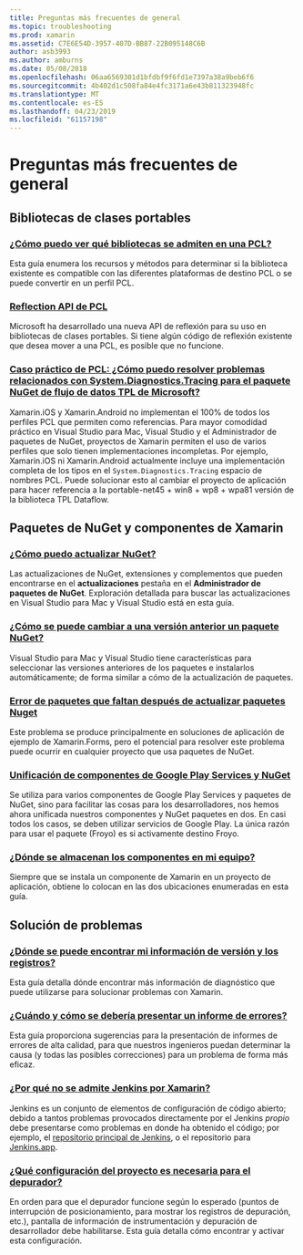 ```yaml
---
title: Preguntas más frecuentes de general
ms.topic: troubleshooting
ms.prod: xamarin
ms.assetid: C7E6E54D-3957-407D-BB87-22B095148C6B
author: asb3993
ms.author: amburns
ms.date: 05/08/2018
ms.openlocfilehash: 06aa6569301d1bfdbf9f6fd1e7397a38a9beb6f6
ms.sourcegitcommit: 4b402d1c508fa84e4fc3171a6e43b811323948fc
ms.translationtype: MT
ms.contentlocale: es-ES
ms.lasthandoff: 04/23/2019
ms.locfileid: "61157198"
---
```

# <a name="general-frequently-asked-questions"></a>Preguntas más frecuentes de general

## <a name="portable-class-libraries"></a>Bibliotecas de clases portables

### <a name="how-can-i-view-what-libraries-are-supported-in-a-pclpcl-support-librariesmd"></a>[¿Cómo puedo ver qué bibliotecas se admiten en una PCL?](pcl-support-libraries.md)
Esta guía enumera los recursos y métodos para determinar si la biblioteca existente es compatible con las diferentes plataformas de destino PCL o se puede convertir en un perfil PCL.

### <a name="pcl-reflection-apipcl-reflectionmd"></a>[Reflection API de PCL](pcl-reflection.md)
Microsoft ha desarrollado una nueva API de reflexión para su uso en bibliotecas de clases portables. Si tiene algún código de reflexión existente que desea mover a una PCL, es posible que no funcione.

### <a name="pcl-case-study-how-can-i-resolve-problems-related-to-systemdiagnosticstracing-for-the-microsoft-tpl-dataflow-nuget-packagepcl-case-studymd"></a>[Caso práctico de PCL: ¿Cómo puedo resolver problemas relacionados con System.Diagnostics.Tracing para el paquete NuGet de flujo de datos TPL de Microsoft?](pcl-case-study.md)
Xamarin.iOS y Xamarin.Android no implementan el 100% de todos los perfiles PCL que permiten como referencias. Para mayor comodidad práctico en Visual Studio para Mac, Visual Studio y el Administrador de paquetes de NuGet, proyectos de Xamarin permiten el uso de varios perfiles que solo tienen implementaciones incompletas. Por ejemplo, Xamarin.iOS ni Xamarin.Android actualmente incluye una implementación completa de los tipos en el `System.Diagnostics.Tracing` espacio de nombres PCL. Puede solucionar esto al cambiar el proyecto de aplicación para hacer referencia a la portable-net45 + win8 + wp8 + wpa81 versión de la biblioteca TPL Dataflow.

## <a name="nuget-packages--xamarin-components"></a>Paquetes de NuGet y componentes de Xamarin
### <a name="how-can-i-update-nugetnuget-updatemd"></a>[¿Cómo puedo actualizar NuGet?](nuget-update.md)
Las actualizaciones de NuGet, extensiones y complementos que pueden encontrarse en el **actualizaciones** pestaña en el **Administrador de paquetes de NuGet**. Exploración detallada para buscar las actualizaciones en Visual Studio para Mac y Visual Studio está en esta guía.

### <a name="how-do-i-downgrade-a-nuget-packagenuget-package-downgrademd"></a>[¿Cómo se puede cambiar a una versión anterior un paquete NuGet?](nuget-package-downgrade.md)
Visual Studio para Mac y Visual Studio tiene características para seleccionar las versiones anteriores de los paquetes e instalarlos automáticamente; de forma similar a cómo de la actualización de paquetes.

### <a name="missing-packages-error-after-updating-nuget-packagesnuget-packages-missingmd"></a>[Error de paquetes que faltan después de actualizar paquetes Nuget](nuget-packages-missing.md)
Este problema se produce principalmente en soluciones de aplicación de ejemplo de Xamarin.Forms, pero el potencial para resolver este problema puede ocurrir en cualquier proyecto que usa paquetes de NuGet.

### <a name="unifying-google-play-services-components-and-nugetgps-components-nugetmd"></a>[Unificación de componentes de Google Play Services y NuGet](gps-components-nuget.md)
Se utiliza para varios componentes de Google Play Services y paquetes de NuGet, sino para facilitar las cosas para los desarrolladores, nos hemos ahora unificada nuestros componentes y NuGet paquetes en dos. En casi todos los casos, se deben utilizar servicios de Google Play. La única razón para usar el paquete (Froyo) es si activamente destino Froyo.

### <a name="where-are-the-components-stored-on-my-machinecomponent-storagemd"></a>[¿Dónde se almacenan los componentes en mi equipo?](component-storage.md)
Siempre que se instala un componente de Xamarin en un proyecto de aplicación, obtiene lo colocan en las dos ubicaciones enumeradas en esta guía.


## <a name="troubleshooting"></a>Solución de problemas
### <a name="where-can-i-find-my-version-information-and-logsversion-logsmd"></a>[¿Dónde se puede encontrar mi información de versión y los registros?](version-logs.md)
Esta guía detalla dónde encontrar más información de diagnóstico que puede utilizarse para solucionar problemas con Xamarin.

### <a name="when-and-how-should-i-file-a-bug-reporthowto-file-bugmd"></a>[¿Cuándo y cómo se debería presentar un informe de errores?](howto-file-bug.md)
Esta guía proporciona sugerencias para la presentación de informes de errores de alta calidad, para que nuestros ingenieros puedan determinar la causa (y todas las posibles correcciones) para un problema de forma más eficaz.

### <a name="why-isnt-jenkins-supported-by-xamarinxamarin-jenkinsmd"></a>[¿Por qué no se admite Jenkins por Xamarin?](xamarin-jenkins.md)
Jenkins es un conjunto de elementos de configuración de código abierto; debido a tantos problemas provocados directamente por el Jenkins *propio* debe presentarse como problemas en donde ha obtenido el código; por ejemplo, el [repositorio principal de Jenkins](https://github.com/jenkinsci/jenkins), o el repositorio para [ Jenkins.app](https://github.com/stisti/jenkins-app).

### <a name="what-project-settings-are-required-for-the-debuggerdebugger-settingsmd"></a>[¿Qué configuración del proyecto es necesaria para el depurador?](debugger-settings.md)
En orden para que el depurador funcione según lo esperado (puntos de interrupción de posicionamiento, para mostrar los registros de depuración, etc.), pantalla de información de instrumentación y depuración de desarrollador debe habilitarse. Esta guía detalla cómo encontrar y activar esta configuración.

